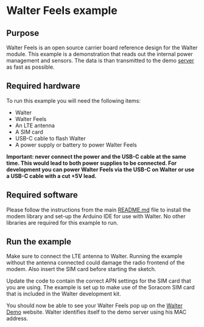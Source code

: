 # Walter Feels example

## Purpose

Walter Feels is an open source carrier board reference design for the Walter 
module. This example is a demonstration that reads out the internal power 
management and sensors. The data is than transmitted to the demo 
[server](http://walterdemo.quickspot.io/) as fast as possible.

## Required hardware 

To run this example you will need the following items:
- Walter
- Walter Feels
- An LTE antenna
- A SIM card
- USB-C cable to flash Walter
- A power supply or battery to power Walter Feels

**Important: never connect the power and the USB-C cable at the same time. This
would lead to both power supplies to be connected. For development you can power
Walter Feels via the USB-C on Walter or use a USB-C cable with a cut +5V lead.**

## Required software

Please follow the instructions from the main [README.md](../../README.md) file 
to install the modem library and set-up the Arduino IDE for use with Walter. No
other libraries are required for this example to run.

## Run the example

Make sure to connect the LTE antenna to Walter. Running the example without the
antenna connected could damage the radio frontend of the modem. Also insert the
SIM card before starting the sketch.

Update the code to contain the correct APN settings for the SIM card that you
are using. The example is set up to make use of the Soracom SIM card that is 
included in the Walter development kit.

You should now be able to see your Walter Feels pop up on the 
[Walter Demo](http://walterdemo.quickspot.io/) website. Walter identifies itself
to the demo server using his MAC address.